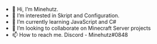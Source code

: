 - 👋 Hi, I’m Minehutz.
- 👀 I’m interested in Skript and Configuration.
- 🌱 I’m currently learning JavaScript and C#
- 💞️ I’m looking to collaborate on Minecraft Server projects
- 📫 How to reach me. Discord - Minehutz#0848
